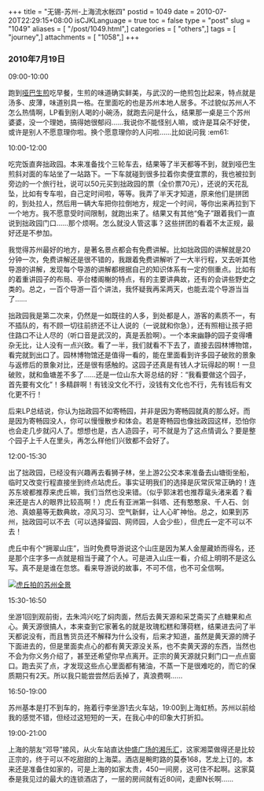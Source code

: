 +++
title = "无锡-苏州-上海流水帐四"
postid = 1049
date = 2010-07-20T22:29:15+08:00
isCJKLanguage = true
toc = false
type = "post"
slug = "1049"
aliases = [ "/post/1049.html",]
categories = [ "others",]
tags = [ "journey",]
attachments = [ "1058",]
+++


### 2010年7月19日

09:00-10:00

跑到[哑巴生煎](http://www.dianping.com/shop/2036530)吃早餐，生煎的味道确实鲜美，与武汉的一绝煎包比起来，特点就是汤多、皮薄，味道别具一格。在里面吃的也是苏州本地人居多。不过貌似苏州人不怎么热情啊，LP看到别人喝的小碗汤，就跑去问是什么，结果那一桌是三个苏州婆婆，没一个理她，搞得她很郁闷……我说你不能怪别人嘛，或许是耳朵不好使，或许是别人不愿意理你啦。换个愿意理你的人问啦……比如说问我
:em61:<!--more-->

10:00-12:00

吃完饭直奔拙政园。本来准备找个三轮车去，结果等了半天都等不到，就到哑巴生煎斜对面的车站坐了一站路下。一下车就碰到很多拉着你卖便宜票的，我也被拉到旁边的一个旅行社，说可以50元买到拙政园的票（全价票70元），还说的天花乱坠，比如有专车啦，自己定时间啦，等等。我弄了半天才知道，原来他们是拼团的，到处拉人，然后用一辆大车把你拉倒地方，规定一个时间，等你出来再拉到下一个地方。我不愿意受时间限制，就跑出来了。结果又有其他“兔子”跟着我们一直说到拙政园门口……那个烦啊。怎么就没人管这事？这些拼团的看着不太正规，最好还是不参加。

我觉得苏州最好的地方，是著名景点都会有免费讲解。比如拙政园的讲解就是20分钟一次，免费讲解还是很不错的，我跟着免费讲解听了一大半行程，又去听其他导游的讲解，发现每个导游的讲解都根据自己的知识体系有一定的侧重点。比如有的着重讲园子的布局、亭台楼阁榭的特点，有的主要讲典故，还有的会讲些野史之类的。总之，一百个导游一百个讲法，我怀疑我再呆两天，也能去混个导游当当了……

拙政园我是第二次来，仍然是一如既往的人多，到处都是人，游客的素质不一，有不插队的，有不顾一切往前挤还不让人说的（一说就和你急），还有照相让孩子把住路口不让人尽的（听口音是武汉的，真是丢脸啊）。一个本来幽静的园子变得嘈杂无比，让人没有一点兴致。看了一半，我们就看不下去了，直接去园林博物馆，看完就到出口了。园林博物馆还是值得一看的，能在里面看到许多园子破败的景象与返修后的景象对比，还是很有感触的。这园子还真是有钱人才玩得起的啊！一旦破败，就和鱼塘差不多了……还是一位山东大哥总结的好：“我看要做这个园子，首先要有文化”！多精辟啊！有钱没文化不行，没钱有文化也不行，先有钱后有文化更不行！

后来LP总结说，你认为拙政园不如寄畅园，并非是因为寄畅园就真的那么好。而是因为寄畅园没人，你可以慢慢散步和体会。若是寄畅园也像拙政园这样，恐怕你也会走几步就闪人了。想想也是，古人造园子，可不就是为了这点情调么？要是整个园子上千人在里头，再怎么样他们兴致都不会好了。

12:00-15:30

出了拙政园，已经没有兴趣再去看狮子林，坐上游2公交本来准备去山塘街坐船，临时又改变行程直接坐到终点站虎丘。事实证明我们的选择是灰常灰常正确的！连苏东坡都推荐来虎丘嘛，我们当然也没来错。（似乎郭沫若也推荐鼋头渚来着？看来还是古人的眼界比较高啊！）虎丘有亚洲第一斜塔、还有憨憨泉、千人石、剑池、真娘墓等无数典故，凉风习习、空气新鲜，让人心旷神怡。总之，如果到苏州，拙政园可以不去（可以选择留园、网师园，人会少些），但虎丘一定不可以不去！

虎丘中有个“拥翠山庄”，当时免费导游说这个山庄是因为某人金屋藏娇而得名，还是那个庄字多一点就是相当于藏了个人。可是进入山庄一看，介绍上明明不是这么写。真不是是谁在忽悠。看来导游说的故事，不可不信，也不可全信啊。

[![](/uploads/2010/07/suzhou.jpg "虎丘拍的苏州全景")](/uploads/2010/07/suzhou.jpg)

15:30-16:50

坐游1回到观前街，去朱鸿兴吃了焖肉面，然后去黄天源和采芝斋买了点糖果和点心。黄天源很搞人，本来查到它家著名的就是玫瑰松糕和薄荷糕，结果进去问了半天都说没有，而且售货员还不解释为什么没有，后来才知道，虽然是黄天源的牌子下面进去的，但是里面卖点心的都有黄天源没关系，也不卖黄天源的东西，当然也不会为你义务介绍了，甚至还希望你早点离开。正宗的黄天源就只剩门口一点点窗口。跑去买了点，才发现这些点心里面都有猪油，不蒸一下是很难吃的，而它的保质期只有2天。所以我只能尝尝然后丢掉了，真浪费啊……

16:50-19:00

苏州基本是打不到车的，拖着行李坐游1去火车站，19:00到上海虹桥。苏州以前给我的感觉不错，但经过这短短的一天，在我心中的印象大打折扣。

19:00-21:00

上海的朋友“邓导”接风，从火车站直达[仲盛广场的湘乐汇](http://www.dianping.com/shop/3674254)，这家湘菜做得还是比较正宗的，终于可以不吃甜甜的上海菜。酒店是畹町路的莫泰168，艺龙上订的。本来还是准备住如家的，可是上海的如家太贵，450一间房，这可住不起啊。这家莫泰是我见过的最大的连锁酒店了，一层的房间就有近80间，走廊N长啊……

